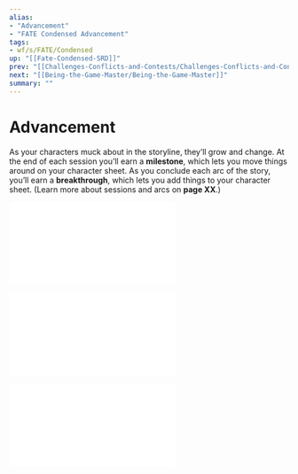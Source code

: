```yaml
---
alias:
- "Advancement"
- "FATE Condensed Advancement"
tags:
- wf/s/FATE/Condensed
up: "[[Fate-Condensed-SRD]]"
prev: "[[Challenges-Conflicts-and-Contests/Challenges-Conflicts-and-Contests]]"
next: "[[Being-the-Game-Master/Being-the-Game-Master]]"
summary: ""
---
```

# Advancement

As your characters muck about in the storyline, they’ll grow and change. At the end of each session you’ll earn a **milestone**, which lets you move things around on your character sheet. As you conclude each arc of the story, you’ll earn a **breakthrough**, which lets you add things to your character sheet. (Learn more about sessions and arcs on **page XX**.)

![Milestones](Advancement/Milestones.md)

![Breakthroughs](Advancement/Breakthroughs.md)

![Sessions-and-Arcs](Sessions-and-Arcs.md)